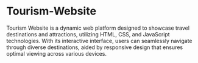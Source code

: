 # Tourism-Website
Tourism Website is a dynamic web platform designed to showcase travel destinations and attractions, utilizing HTML, CSS, and JavaScript technologies. With its interactive interface, users can seamlessly navigate through diverse destinations, aided by responsive design that ensures optimal viewing across various devices.
